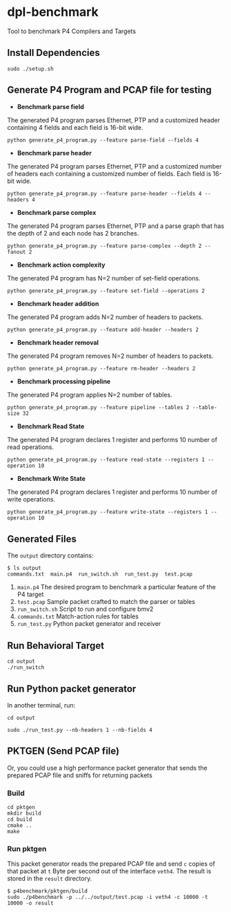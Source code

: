 # dpl-benchmark

Tool to benchmark P4 Compilers and Targets

## Install Dependencies

```
sudo ./setup.sh
```

## Generate P4 Program and PCAP file for testing

* __Benchmark parse field__


The generated P4 program parses Ethernet,
PTP and a customized header containing 4 fields and each field is 16-bit wide.

```
python generate_p4_program.py --feature parse-field --fields 4
```

* __Benchmark parse header__


The generated P4 program parses Ethernet, PTP and
a customized number of headers each containing a customized number of fields.
Each field is 16-bit wide.

```
python generate_p4_program.py --feature parse-header --fields 4 --headers 4
```

* __Benchmark parse complex__


The generated P4 program parses Ethernet, PTP and
a parse graph that has the depth of 2 and each node has 2 branches.

```
python generate_p4_program.py --feature parse-complex --depth 2 --fanout 2
```

* __Benchmark action complexity__


The generated P4 program has N=2 number of set-field operations.

```
python generate_p4_program.py --feature set-field --operations 2
```

* __Benchmark header addition__


The generated P4 program adds N=2 number of headers to packets.

```
python generate_p4_program.py --feature add-header --headers 2
```

* __Benchmark header removal__


The generated P4 program removes N=2 number of headers to packets.

```
python generate_p4_program.py --feature rm-header --headers 2
```

* __Benchmark processing pipeline__


The generated P4 program applies N=2 number of tables.

```
python generate_p4_program.py --feature pipeline --tables 2 --table-size 32
```

* __Benchmark Read State__


The generated P4 program declares 1 register and performs 10 number of read operations.

```
python generate_p4_program.py --feature read-state --registers 1 --operation 10
```

* __Benchmark Write State__


The generated P4 program declares 1 register and performs 10 number of write operations.

```
python generate_p4_program.py --feature write-state --registers 1 --operation 10
```

## Generated Files

The `output` directory contains:
```
$ ls output
commands.txt  main.p4  run_switch.sh  run_test.py  test.pcap
```

1. `main.p4`        The desired program to benchmark a particular feature of the P4 target
2. `test.pcap`      Sample packet crafted to match the parser or tables
3. `run_switch.sh`  Script to run and configure bmv2
4. `commands.txt`   Match-action rules for tables
5. `run_test.py`    Python packet generator and receiver


## Run Behavioral Target

```
cd output
./run_switch
```

## Run Python packet generator

In another terminal, run:

```
cd output

sudo ./run_test.py --nb-headers 1 --nb-fields 4
```

## PKTGEN (Send PCAP file)

Or, you could use a high performance packet generator that sends the prepared
PCAP file and sniffs for returning packets

### Build

```
cd pktgen
mkdir build
cd build
cmake ..
make
```

### Run pktgen

This packet generator reads the prepared PCAP file and send `c` copies of that
packet at `t` Byte per second out of the interface `veth4`. The result is stored
in the `result` directory.

```
$ p4benchmark/pktgen/build
sudo ./p4benchmark -p ../../output/test.pcap -i veth4 -c 10000 -t 10000 -o result
```